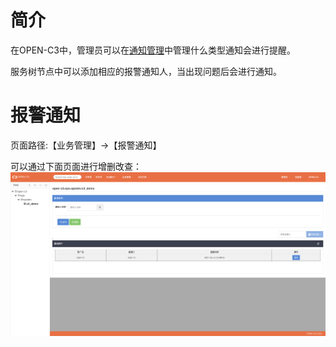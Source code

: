 # 简介

在OPEN-C3中，管理员可以在[通知管理](/通知管理/README.md)中管理什么类型通知会进行提醒。

服务树节点中可以添加相应的报警通知人，当出现问题后会进行通知。

# 报警通知

页面路径:【业务管理】->【报警通知】

可以通过下面页面进行增删改查：
![报警通知](/报警通知/images/报警通知.png)
